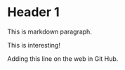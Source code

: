 # Header 1

This is markdown paragraph.

This is interesting!

Adding this line on the web in Git Hub.

